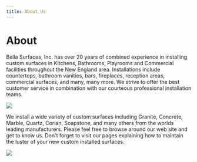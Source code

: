 ```yaml
---
title: About Us
---
```


# About

Bella Surfaces, Inc. has over 20 years of combined experience in installing custom surfaces in Kitchens, Bathrooms, Playrooms and Commercial facilities throughout the New England area. Installations include countertops, bathroom vanities, bars, fireplaces, reception areas, commercial surfaces, and many, many more. We strive to offer the best customer service in combination with our courteous professional installation teams.

![](/about/truck.jpg)

We install a wide variety of custom surfaces including Granite, Concrete, Marble, Quartz, Corian, Soapstone, and many others from the worlds leading manufacturers. Please feel free to browse around our web site and get to know us. Don't forget to visit our pages explaining how to maintain the luster of your new custom installed surfaces.

![](/about/owners.jpg)
